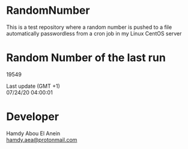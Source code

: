 # RandomNumber    
This is a test repository where a random number is pushed to a file automatically passwordless from a cron job in my Linux CentOS server    
# Random Number of the last run   
19549
      
Last update (GMT +1)    
07/24/20 04:00:01
# Developer    
Hamdy Abou El Anein   
hamdy.aea@protonmail.com
